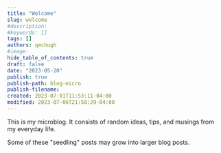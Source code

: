 ```yaml
---
title: "Welcome"
slug: welcome
#description: 
#keywords: []
tags: []
authors: qmchugh
#image: 
hide_table_of_contents: true
draft: false
date: "2023-05-20"
publish: true
publish-path: blog-micro
publish-filename: 
created: 2023-07-01T11:53:11-04:00
modified: 2023-07-06T21:58:29-04:00
---
```


This is my microblog. It consists of random ideas, tips, and musings from my everyday life.

Some of these "seedling" posts may grow into larger blog posts.